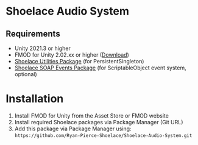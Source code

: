 # Shoelace Audio System

## Requirements

- Unity 2021.3 or higher
- FMOD for Unity 2.02.xx or higher ([Download](https://www.fmod.com/unity))
- [Shoelace Utilities Package](https://github.com/Ryan-Pierce-Shoelace/Shoelace-Utilities) (for PersistentSingleton)
- [Shoelace SOAP Events Package](https://github.com/Ryan-Pierce-Shoelace/Shoelace-SOAP-Events) (for ScriptableObject event system, optional)
  
# Installation

1. Install FMOD for Unity from the Asset Store or FMOD website
2. Install required Shoelace packages via Package Manager (Git URL)
3. Add this package via Package Manager using: `https://github.com/Ryan-Pierce-Shoelace/Shoelace-Audio-System.git`
